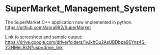 # SuperMarket_Management_System
The SuperMarket C++ application now implemented in python.
https://github.com/Arora962/SuperMarket

Link to screeshots and sample output: https://drive.google.com/drive/folders/1yJkhOu2AsUBDbpa96Ynz4S-Y3NMeLRsN?usp=drive_link

